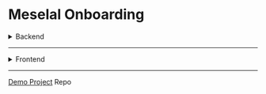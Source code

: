 # **Meselal Onboarding**

<details>
    <summary>Backend</summary>

## Backend

### Frameworks | IDE | DBMS

- [.NET 6.0][dotnetDownload]
- [Visual Studio 2022][visualStudioDownload]
- [Entity Framework Core][efCoreDocs]
- [SQL Server Express][sqlServerExpressDownload]

### Code Organization

#### Folder Structure

![Backend Folder Structure][folderStructureScreenshot]

1. Contexts
   > Contains `classes` used to query and save instances of our `entities`
2. Controllers
   > Contains our `API`s that receive requests from users and finally send back the responses.
3. DTOs
   > Contains `classes` for defining `Data Transfer Objects` (DTOs) used to define how the data will be sent over the network.
   >
   > [Data Transfer Object][dtoDocs] - is an object that carries data between processes.
4. Migrations
   > Contains code generated by `Entity Framework` and provides a way to keep the `database schema` in sync with our `data model`.
   >
   > Details on migrations reference can be found [here][migrationDetails].
5. Models
   > Contains `classes` to be mapped to SQL database tables.
6. Services
   > Contains `classes` and `interfaces` which are used to implement the business logic.
   >
   > This is where the magic happens.
7. Utils
   > Where we store our utility `classes` like Constants (system wide constants), Mapper Profile and more.

---

### Additional Resources

- .NET Guru [Patrick God][patrickGodYT]
- [C# Docs][cSharpDocs]
- [ASP.NET MVC Pattern][mvcPattern]
- [Using NuGet Packages][usingNuGetPackages]
- [The NuGet Packages Gallery][nuGetGallery]

</details>

---

<details>
    <summary>Frontend</summary>

## Frontend

### Tools | Libraries | Frameworks

- [React][reactDocs]
- [Material UI][muiDocs]
- [RTK & RTK Query][rtkDocs]

### Code Organization

#### Folder Structure

![Frontend Folder Structure][frontendFolderStructure]

1. Components
   > Defines all the `common` UI components that can be used in any page.
2. Constants
   > Defines constant data like key words, `api tags` and more.
3. Features
   > Defines files that will change the different `api requests` to functions that can be imported when needed.
   >
   > It is divided into files that coincide with the `backend controllers` (a.k.a. `endpoints`) for ease of understanding.
4. Helpers
   > This folder is the same as the `constants` folder, but it holds common `methods` and `algorithms` like sorting method.
5. Pages
   > Defines the different `pages` that the system has.
6. Fragments
   > Defines different components that are `specific to a page` and not system wide.
7. App.js
   > Defines different routing in the system.

### Conventions

1. File Naming
   > Components are always saved as `jsx` files.
   >
   > Components are always named in `PascalCase`

### Additional Resources

- [Traversy Media][traversyMediaYT]
- [Web Dev Simplified][wdsYT]

</details>

---

[Demo Project][blogDemoRepo] Repo

<!-- LINK DEFINITIONS -->
<!-- BACKEND -->

[dotnetDownload]: https://dotnet.microsoft.com/en-us/download "Download .NET For Windows"
[visualStudioDownload]: https://visualstudio.microsoft.com/downloads "Download Visual Studio"
[efCoreDocs]: https://learn.microsoft.com/en-us/ef/core/ "Entity Framework Core Microsoft Docs"
[sqlServerExpressDownload]: https://www.microsoft.com/en-us/sql-server/sql-server-downloads "Download SQL Server Express"
[folderStructureScreenshot]: ./Folder%20Structure.jpg
[dtoDocs]: https://learn.microsoft.com/en-us/aspnet/web-api/overview/data/using-web-api-with-entity-framework/part-5 "Microsoft Docs on DTOs"
[migrationDetails]: https://learn.microsoft.com/en-us/ef/core/managing-schemas/migrations/?tabs=dotnet-core-cli
[patrickGodYT]: https://www.youtube.com/@PatrickGod, "Patrick God on YouTube"
[cSharpDocs]: https://learn.microsoft.com/en-us/dotnet/csharp/ "Official Microsoft Docs for C#"
[mvcPattern]: https://dotnet.microsoft.com/en-us/apps/aspnet/mvc "Microsoft Docs"
[usingNuGetPackages]: https://learn.microsoft.com/en-us/nuget/quickstart/install-and-use-a-package-in-visual-studio "Using a NuGet Package in Visual Studio"
[nuGetGallery]: https://www.nuget.org/packages "NuGet Gallery"
[blogDemoRepo]: https://github.com/wolfByte125/MeselalOnboarding.git "Blog Demo App"

<!-- FRONTEND -->

[reactDocs]: https://react.dev/learn "React Docs"
[muiDocs]: https://mui.com/material-ui/getting-started/ "MUI Docs"
[rtkDocs]: https://redux-toolkit.js.org/introduction/getting-started "RTK Docs"
[frontendFolderStructure]: ./Frontend%20Folder%20Structure.png
[traversyMediaYT]: https://www.youtube.com/@TraversyMedia "Traversy Media"
[wdsYT]: https://www.youtube.com/@WebDevSimplified "Web Dev Simplified"
